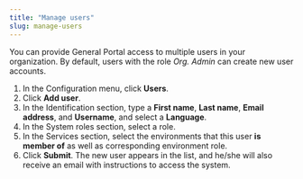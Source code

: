 ```yaml
---
title: "Manage users"
slug: manage-users
---
```



You can provide General Portal access to multiple users in your organization. By default, users with the role *Org. Admin* can create new user accounts.
1. In the Configuration menu, click **Users**.
1. Click **Add user**.
1. In the Identification section, type a **First name**, **Last name**, **Email address**, and **Username**, and select a **Language**.
1. In the System roles section, select a role.
1. In the Services section, select the environments that this user **is member of** as well as corresponding environment role.
1. Click **Submit**. The new user appears in the list, and he/she will also receive an email with instructions to access the system.

